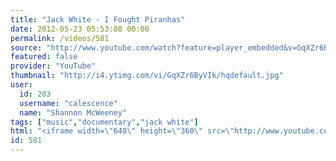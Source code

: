 ```yaml
---
title: "Jack White - I Fought Piranhas"
date: 2012-05-23 05:53:08 00:00
permalink: /videos/581
source: "http://www.youtube.com/watch?feature=player_embedded&v=GqXZr6ByVIk#!"
featured: false
provider: "YouTube"
thumbnail: "http://i4.ytimg.com/vi/GqXZr6ByVIk/hqdefault.jpg"
user:
  id: 203
  username: "calescence"
  name: "Shannon McWeeney"
tags: ["music","documentary","jack white"]
html: "<iframe width=\"640\" height=\"360\" src=\"http://www.youtube.com/embed/GqXZr6ByVIk?wmode=transparent&fs=1&feature=oembed\" frameborder=\"0\" allowfullscreen></iframe>"
id: 581
---
```


